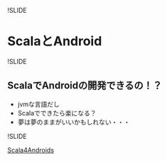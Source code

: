 !SLIDE

# ScalaとAndroid

!SLIDE

## ScalaでAndroidの開発できるの！？

 - jvmな言語だし
 - Scalaでできたら楽になる？
 - 夢は夢のままがいいかもしれない・・・

!SLIDE

[Scala4Androids](http://numa08.github.io/scala_za_data/4th/numa08/#0)